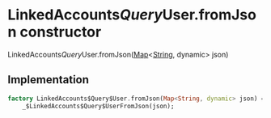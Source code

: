 


# LinkedAccounts$Query$User.fromJson constructor







LinkedAccounts$Query$User.fromJson([Map](https://api.flutter.dev/flutter/dart-core/Map-class.html)&lt;[String](https://api.flutter.dev/flutter/dart-core/String-class.html), dynamic> json)





## Implementation

```dart
factory LinkedAccounts$Query$User.fromJson(Map<String, dynamic> json) =>
    _$LinkedAccounts$Query$UserFromJson(json);
```







